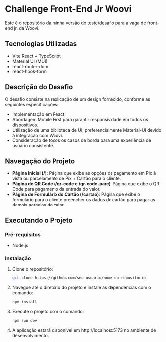 # Challenge Front-End Jr Woovi

Este é o repositório da minha versão do teste/desafio para a vaga de front-end jr. da Woovi.

## Tecnologias Utilizadas

- Vite React + TypeScript
- Material UI (MUI)
- react-router-dom
- react-hook-form

## Descrição do Desafio

O desafio consiste na replicação de um design fornecido, conforme as seguintes especificações:

- Implementação em React.
- Abordagem Mobile First para garantir responsividade em todos os dispositivos.
- Utilização de uma biblioteca de UI, preferencialmente Material-UI devido à integração com Woovi.
- Consideração de todos os casos de borda para uma experiência de usuário consistente.

## Navegação do Projeto

- **Página Inicial (/**): Página que exibe as opções de pagamento em Pix à vista ou parcelamento de Pix + Cartão para o cliente.
- **Página de QR Code (/qr-code e /qr-code-parc)**: Página que exibe o QR Code para pagamento da entrada do valor.
- **Página de Formulário do Cartão (/cartao)**: Página que exibe o formulário para o cliente preencher os dados do cartão para pagar as demais parcelas do valor.

## Executando o Projeto

### Pré-requisitos

- Node.js

### Instalação

1. Clone o repositório:
   ```bash
   git clone https://github.com/seu-usuario/nome-do-repositorio

2. Navegue até o diretório do projeto e instale as dependencias com o comando:
    ```bash
    npm install

3. Execute o projeto com o comando:
    ```bash
    npm run dev

4. A aplicação estará disponível em http://localhost:5173 no ambiente de desenvolvimento.